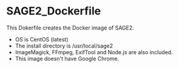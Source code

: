 # SAGE2_Dockerfile
This Dokerfile creates the Docker image of SAGE2.
- OS is CentOS (latest)
- The install directory is /usr/local/sage2
- ImageMagick, FFmpeg, ExifTool and Node.js are also included.
- This image doesn't have Google Chrome.
